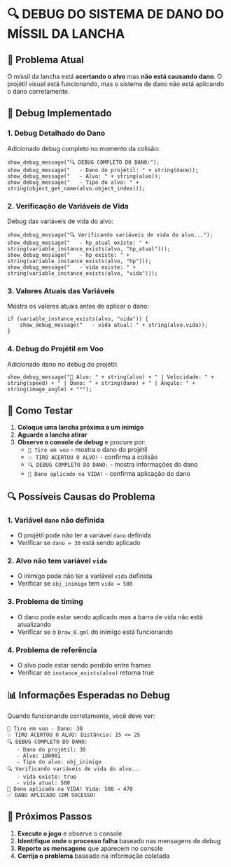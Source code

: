 # 🔍 DEBUG DO SISTEMA DE DANO DO MÍSSIL DA LANCHA

## 🎯 **Problema Atual**
O míssil da lancha está **acertando o alvo** mas **não está causando dano**. O projétil visual está funcionando, mas o sistema de dano não está aplicando o dano corretamente.

## 🔧 **Debug Implementado**

### **1. Debug Detalhado do Dano**
Adicionado debug completo no momento da colisão:
```gml
show_debug_message("🔍 DEBUG COMPLETO DO DANO:");
show_debug_message("   - Dano do projétil: " + string(dano));
show_debug_message("   - Alvo: " + string(alvo));
show_debug_message("   - Tipo do alvo: " + string(object_get_name(alvo.object_index)));
```

### **2. Verificação de Variáveis de Vida**
Debug das variáveis de vida do alvo:
```gml
show_debug_message("🔍 Verificando variáveis de vida do alvo...");
show_debug_message("   - hp_atual existe: " + string(variable_instance_exists(alvo, "hp_atual")));
show_debug_message("   - hp existe: " + string(variable_instance_exists(alvo, "hp")));
show_debug_message("   - vida existe: " + string(variable_instance_exists(alvo, "vida")));
```

### **3. Valores Atuais das Variáveis**
Mostra os valores atuais antes de aplicar o dano:
```gml
if (variable_instance_exists(alvo, "vida")) {
    show_debug_message("   - vida atual: " + string(alvo.vida));
}
```

### **4. Debug do Projétil em Voo**
Adicionado dano no debug do projétil:
```gml
show_debug_message("🎯 Alvo: " + string(alvo) + " | Velocidade: " + string(speed) + " | Dano: " + string(dano) + " | Ângulo: " + string(image_angle) + "°");
```

## 🧪 **Como Testar**

1. **Coloque uma lancha próxima a um inimigo**
2. **Aguarde a lancha atirar**
3. **Observe o console de debug** e procure por:
   - `🚀 Tiro em voo` - mostra o dano do projétil
   - `💥 TIRO ACERTOU O ALVO!` - confirma a colisão
   - `🔍 DEBUG COMPLETO DO DANO:` - mostra informações do dano
   - `🎯 Dano aplicado na VIDA!` - confirma aplicação do dano

## 🔍 **Possíveis Causas do Problema**

### **1. Variável `dano` não definida**
- O projétil pode não ter a variável `dano` definida
- Verificar se `dano = 30` está sendo aplicado

### **2. Alvo não tem variável `vida`**
- O inimigo pode não ter a variável `vida` definida
- Verificar se `obj_inimigo` tem `vida = 500`

### **3. Problema de timing**
- O dano pode estar sendo aplicado mas a barra de vida não está atualizando
- Verificar se o `Draw_0.gml` do inimigo está funcionando

### **4. Problema de referência**
- O alvo pode estar sendo perdido entre frames
- Verificar se `instance_exists(alvo)` retorna true

## 📊 **Informações Esperadas no Debug**

Quando funcionando corretamente, você deve ver:
```
🚀 Tiro em voo - Dano: 30
💥 TIRO ACERTOU O ALVO! Distância: 15 <= 25
🔍 DEBUG COMPLETO DO DANO:
   - Dano do projétil: 30
   - Alvo: 100001
   - Tipo do alvo: obj_inimigo
🔍 Verificando variáveis de vida do alvo...
   - vida existe: true
   - vida atual: 500
🎯 Dano aplicado na VIDA! Vida: 500 → 470
✅ DANO APLICADO COM SUCESSO!
```

## 🎯 **Próximos Passos**

1. **Execute o jogo** e observe o console
2. **Identifique onde o processo falha** baseado nas mensagens de debug
3. **Reporte as mensagens** que aparecem no console
4. **Corrija o problema** baseado na informação coletada
